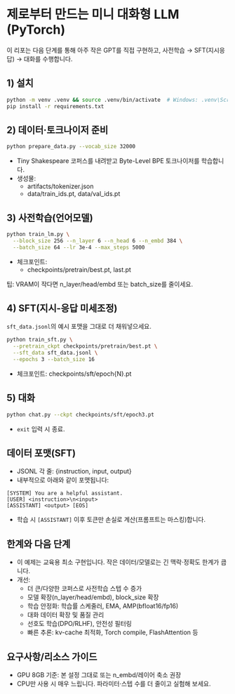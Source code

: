 # 제로부터 만드는 미니 대화형 LLM (PyTorch)

이 리포는 다음 단계를 통해 아주 작은 GPT를 직접 구현하고, 사전학습 → SFT(지시응답) → 대화를 수행합니다.

## 1) 설치
```bash
python -m venv .venv && source .venv/bin/activate  # Windows: .venv\Scripts\activate
pip install -r requirements.txt
```

## 2) 데이터·토크나이저 준비
```bash
python prepare_data.py --vocab_size 32000
```
- Tiny Shakespeare 코퍼스를 내려받고 Byte-Level BPE 토크나이저를 학습합니다.
- 생성물:
  - artifacts/tokenizer.json
  - data/train_ids.pt, data/val_ids.pt

## 3) 사전학습(언어모델)
```bash
python train_lm.py \
  --block_size 256 --n_layer 6 --n_head 6 --n_embd 384 \
  --batch_size 64 --lr 3e-4 --max_steps 5000
```
- 체크포인트:
  - checkpoints/pretrain/best.pt, last.pt

팁: VRAM이 작다면 n_layer/head/embd 또는 batch_size를 줄이세요.

## 4) SFT(지시-응답 미세조정)
`sft_data.jsonl`의 예시 포맷을 그대로 더 채워넣으세요.
```bash
python train_sft.py \
  --pretrain_ckpt checkpoints/pretrain/best.pt \
  --sft_data sft_data.jsonl \
  --epochs 3 --batch_size 16
```
- 체크포인트: checkpoints/sft/epoch{N}.pt

## 5) 대화
```bash
python chat.py --ckpt checkpoints/sft/epoch3.pt
```
- `exit` 입력 시 종료.

## 데이터 포맷(SFT)
- JSONL 각 줄: {instruction, input, output}
- 내부적으로 아래와 같이 포맷됩니다:
```
[SYSTEM] You are a helpful assistant.
[USER] <instruction>\n<input>
[ASSISTANT] <output> [EOS]
```
- 학습 시 `[ASSISTANT]` 이후 토큰만 손실로 계산(프롬프트는 마스킹)합니다.

## 한계와 다음 단계
- 이 예제는 교육용 최소 구현입니다. 작은 데이터/모델로는 긴 맥락·정확도 한계가 큽니다.
- 개선:
  - 더 큰/다양한 코퍼스로 사전학습 스텝 수 증가
  - 모델 확장(n_layer/head/embd), block_size 확장
  - 학습 안정화: 학습률 스케줄러, EMA, AMP(bfloat16/fp16)
  - 대화 데이터 확장 및 품질 관리
  - 선호도 학습(DPO/RLHF), 안전성 필터링
  - 빠른 추론: kv-cache 최적화, Torch compile, FlashAttention 등

## 요구사항/리소스 가이드
- GPU 8GB 기준: 본 설정 그대로 또는 n_embd/레이어 축소 권장
- CPU만 사용 시 매우 느립니다. 파라미터·스텝 수를 더 줄이고 실험해 보세요.
